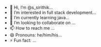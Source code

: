 - 👋 Hi, I’m @s_sirithik...
- 👀 I’m interested in full stack development...
- 🌱 I’m currently learning java...
- 💞️ I’m looking to collaborate on ...
- 📫 How to reach me ...
- 😄 Pronouns: he/him/his...
- ⚡ Fun fact: ...

<!---
sirithiksargunam07/sirithiksargunam07 is a ✨ special ✨ repository because its `README.md` (this file) appears on your GitHub profile.
You can click the Preview link to take a look at your changes.
--->
